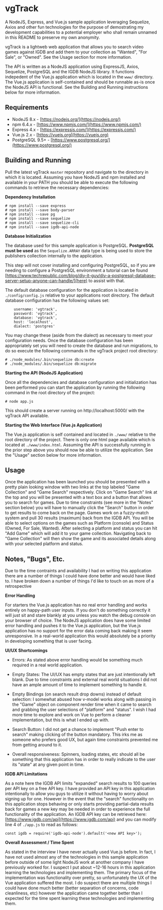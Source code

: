 # vgTrack
A NodeJS, Express, and Vue.js sample application leveraging Sequelize, Axios and other fun technologies for the purpose of demostrating my development capabilities to a potential employer who shall remain unnamed in this README to preserve my own anonymity.


vgTrack is a lightweb web application that allows you to search video games against IGDB and add them to your collection as "Wanted", "For Sale", or "Owned". See the Usage section for more information.

The API is written as a NodeJS application using ExpressJS, Axios, Sequelize, PostgreSQL and the IGDB NodeJS library. It functions indepedent of the Vue.js application which is located in the `www/` directory. The Vue.js application is self-contained and should be runnable as-is once the NodeJS API is functional. See the Building and Running instructions below for more information.

## Requirements
- NodeJS 8.x - [https://nodejs.org/](https://nodejs.org/)
- npm 6.4.x - [https://www.npmjs.com/](https://www.npmjs.com/)
- Express 4.x - [https://expressjs.com/](https://expressjs.com/)
- Vue.js 2.x - [https://vuejs.org](https://vuejs.org)
- PostgreSQL 9.5+ - [https://www.postgresql.org/](https://www.postgresql.org/)

## Building and Running
Pull the latest vgTrack `master` repository and navigate to the directory in which it is located. Assuming you have NodeJS and npm installed and available in your PATH you should be able to execute the following commands to retrieve the necessary dependencies:

**Dependency Installation**
```
# npm install --save express
# npm install --save body-parser
# npm install --save pg
# npm install --save sequelize
# npm install --save sequelize-cli
# npm install --save igdb-api-node
```

**Database Initialization**

The database used for this sample application is PostgreSQL. **PostgreSQL must be used** as the `Sequelize.ARRAY` data type is being used to store the publishers collection internally to the application. 

This step will not cover installing and configuring PostgreSQL, so if you are needing to configure a PostgreSQL environment a tutorial can be found [https://www.techrepublic.com/blog/diy-it-guy/diy-a-postgresql-database-server-setup-anyone-can-handle/](here) to assist with that.

The default database configuration for the application is located in `./config/config.js` relative to your applications root directory. The default database configuration has the following values set:
```
    username: 'vgtrack',
    password: 'vgtrack',
    database: 'vgtrack',
    host: 'localhost',
    dialect: 'postgres'
```

You may change these (aside from the dialect) as necessary to meet your configuration needs. Once the database configuration has been appropriately set you will need to create the database and run migrations, to do so execute the following commands in the vgTrack project root directory:
```
# ./node_modules/.bin/sequelize db:create
# ./node_modules/.bin/sequelize db:migrate
```


**Starting the API (NodeJS Application)**

Once all the dependencies and database configuration and initialization has been performed you can start the application by running the following command in the root directory of the project:
```
# node app.js
```

This should create a server running on http://localhost:5000/ with the vgTrack API available. 

**Starting the Web Interface (Vue.js Application)**

The Vue.js application is self contained and located in `./www/` relative to the root directory of the project. There is only one html page available which is located at `./www/index.html`. Assuming the API is successfully running in the prior step above you should now be able to utilize the application. See the "Usage" section below for more information.


## Usage

Once the application has been launched you should be presented with a pretty plain looking window with two links at the top labeled "Game Collection" and "Game Search" respectively. Click on "Game Search" link at the top and you will be presented with a text box and a button that allows you to search for games. Due to time constraints (see more in the "Notes" section below) you will have to manually click the "Search" button in order to get results to come back on the page. Games work on a fuzzy-match system and pull 30 results (maximum) back from the IGDB API. You will be able to select options on the games such as Platform (console) and Status (Owned, For Sale, Wanted). After selecting a platform and status you can hit "Add Game" which will add it to your game collection. Navigating back to "Game Collection" will then show the game and its associated details along with your selected platform and status.


## Notes, "Bugs", Etc.
Due to the time contraints and availability I had on writing this application there are a number of things I could have done better and would have liked to. I have broken down a number of things I'd like to touch on as more of a retrospective  

**Error Handling**

For starters the Vue.js application has no real error handling and works entirely on happy-path user inputs. If you don't do something correctly it will just sit and stare blankly at you unless you watch the debug console on your browser of choice. The NodeJS application does have some limited error handling and pushes it to the Vue.js application, but the Vue.js application has no support for the error data coming back making it seem unresponsive. In a real-world application this would absolutely be a priority in developing something that is user facing. 


**UI/UX Shortcomings**

- Errors: As stated above error handling would be something much required in a real world application. 

- Empty States: The UI/UX has empty states that are just intentionally left blank. Due to time constraints and external real world situations I did not have an ample amount of time to implement something to handle it.

- Empty Bindings (on search result drop downs) instead of default selection: I somewhat abused how v-model works along with passing in the "Game" object on component render time when it came to search and grabbing the user selections of "platform" and "status". I wish I had more time to explore and work on Vue to perform a cleaner implementation, but this is what I ended up with. 

- Search Button: I did not get a chance to implement "Push enter to search" making clicking of the button mandatory. This irks me as someone who prefers good UX, but again time constraints prevented me from getting around to it.

- Overall responsiveness: Spinners, loading states, etc should all be something that this application has in order to really indicate to the user its "state" at any given point in time. 

**IGDB API Limitations**

As a note here the IGDB API limits "expanded" search results to 100 queries per API key on a free API key. I have provided an API key in this application intentionally to allow you guys to utilize it without having to worry about signing up for one. However in the event that the "search" functionality on this application stops behaving or only starts providing partial-data results back for games a new key may be needed in order to experience the full functionality of the application. An IGDB API key can be retrieved here: [https://www.igdb.com/api](https://www.igdb.com/api) and you can modify line 4 of `./app.js` to read as follows:
```
const igdb = require('igdb-api-node').default('<new API key>');
```

**Overall Assessment / Time Spent**

As stated in the interview I have never actually used Vue.js before. In fact, I have not used almost any of the technologies in this sample application before outside of some light NodeJS work at another company I have previously worked for. I suspect I put about ~12-16 hours in this application learning the technologies and implementing them. The primary focus of the implementation was functionality over pretty, so unfortunately the UX of the Vue application suffered the most. I do suspect there are multiple things I could have done much better (better separation of concerns, code cleanliness, etc) however the application came together better than I expected for the time spent learning these technologies and implementing them. 
